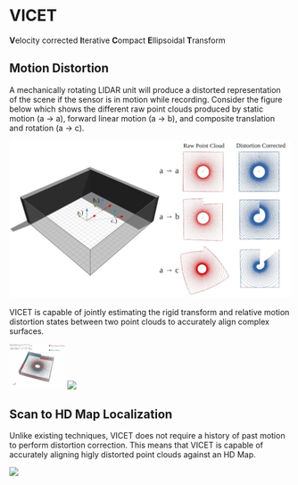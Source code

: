 # VICET
**V**elocity corrected **I**terative **C**ompact **E**llipsoidal **T**ransform

## Motion Distortion

A mechanically rotating LIDAR unit will produce a distorted representation of the scene if the sensor is in motion while recording. 
Consider the figure below which shows the different raw point clouds produced by static motion (a → a), forward linear motion (a → b), 
and composite translation and rotation (a → c).   

![](https://github.com/mcdermatt/VICET/blob/main/wideFig1.jpg)

VICET is capable of jointly estimating the rigid transform and relative motion distortion states between two point clouds to accurately align complex surfaces. 

<p float="left">
  <img src="/transOnlyBox.gif" width="100" />
  <img src="/transAndRotateBoxV2.gif" width="100" /> 
</p>

## Scan to HD Map Localization

Unlike existing techniques, VICET does not require a history of past motion to perform distortion correction.
This means that VICET is capable of accurately aligning higly distorted point clouds against an HD Map. 

![](https://github.com/mcdermatt/VICET/blob/main/scan2map1.gif)
